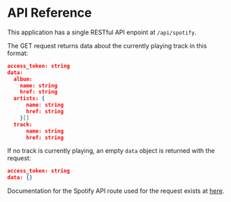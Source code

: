 # API Reference

This application has a single RESTful API enpoint at `/api/spotify`.

The GET request returns data about the currently playing track in this format:

```json
access_token: string
data:
  album:
    name: string
    href: string
  artists: {
      name: string
      href: string
    }[]
  track:
      name: string
      href: string
```

If no track is currently playing, an empty `data` object is returned with the request:

```json
access_token: string
data: {}
```

Documentation for the Spotify API route used for the request exists at [here](https://developer.spotify.com/documentation/web-api/reference/get-the-users-currently-playing-track).
